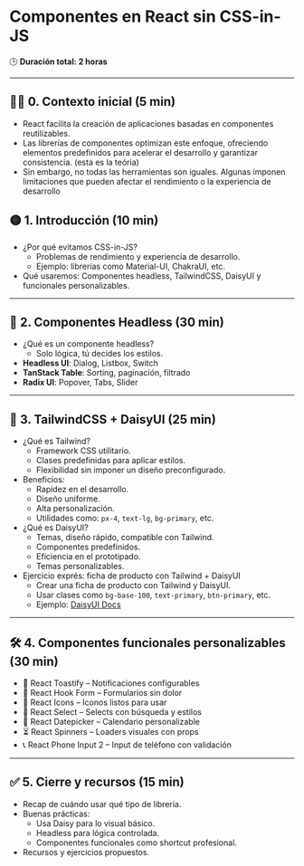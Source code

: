 # Componentes en React sin CSS-in-JS

🕒 **Duración total: 2 horas**

---

## 🧑‍🏫 0. Contexto inicial (5 min)

- React facilita la creación de aplicaciones basadas en componentes reutilizables.
- Las librerías de componentes optimizan este enfoque, ofreciendo elementos predefinidos para acelerar el desarrollo y garantizar consistencia. (esta es la teória)
- Sin embargo, no todas las herramientas son iguales. Algunas imponen limitaciones que pueden afectar el rendimiento o la experiencia de desarrollo

## 🟡 1. Introducción (10 min)

- ¿Por qué evitamos CSS-in-JS?
  - Problemas de rendimiento y experiencia de desarrollo.
  - Ejemplo: librerías como Material-UI, ChakraUI, etc.
- Qué usaremos: Componentes headless, TailwindCSS, DaisyUI y funcionales personalizables.

---

## 🧩 2. Componentes Headless (30 min)

- ¿Qué es un componente headless?
  - Solo lógica, tú decides los estilos.
- **Headless UI**: Dialog, Listbox, Switch
- **TanStack Table**: Sorting, paginación, filtrado
- **Radix UI**: Popover, Tabs, Slider

---

## 🎨 3. TailwindCSS + DaisyUI (25 min)

- ¿Qué es Tailwind?
  - Framework CSS utilitario.
  - Clases predefinidas para aplicar estilos.
  - Flexibilidad sin imponer un diseño preconfigurado.
- Beneficios:
  - Rapidez en el desarrollo.
  - Diseño uniforme.
  - Alta personalización.
  - Utilidades como: `px-4`, `text-lg`, `bg-primary`, etc.
- ¿Qué es DaisyUI?
  - Temas, diseño rápido, compatible con Tailwind.
  - Componentes predefinidos.
  - Eficiencia en el prototipado.
  - Temas personalizables.
- Ejercicio exprés: ficha de producto con Tailwind + DaisyUI
  - Crear una ficha de producto con Tailwind y DaisyUI.
  - Usar clases como `bg-base-100`, `text-primary`, `btn-primary`, etc.
  - Ejemplo: [DaisyUI Docs](https://daisyui.com/components/card/)

---

## 🛠️ 4. Componentes funcionales personalizables (30 min)

- 🔔 React Toastify – Notificaciones configurables
- 🧠 React Hook Form – Formularios sin dolor
- 🎨 React Icons – Iconos listos para usar
- 🔎 React Select – Selects con búsqueda y estilos
- 📅 React Datepicker – Calendario personalizable
- ⏳ React Spinners – Loaders visuales con props
- 📞 React Phone Input 2 – Input de teléfono con validación

---

## ✅ 5. Cierre y recursos (15 min)

- Recap de cuándo usar qué tipo de librería.
- Buenas prácticas:
  - Usa Daisy para lo visual básico.
  - Headless para lógica controlada.
  - Componentes funcionales como shortcut profesional.
- Recursos y ejercicios propuestos.
